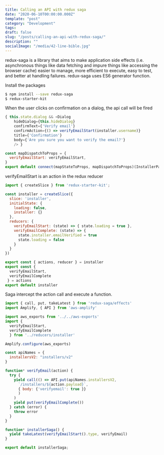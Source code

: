 ```yaml
---
title: Calling an API with redux saga
date: "2020-06-10T00:00:00.000Z"
template: "post"
category: "Development"
tags:
draft: false
slug: "/posts/calling-an-api-with-redux-saga/"
description: ""
socialImage: "/media/42-line-bible.jpg"
---
```

  

redux-saga is a library that aims to make application side effects \(i.e. asynchronous things like data fetching and impure things like accessing the browser cache\) easier to manage, more efficient to execute, easy to test, and better at handling failures. redux-saga uses ES6 generator function. 

Install the packages

```bash
$ npm install --save redux-saga
$ redux-starter-kit
```

When the user clicks on confirmation on a dialog, the api call will be fired

```javascript
{ this.state.dialog && <Dialog
    hideDialog={this.hideDialog}
    confirmText={'Verify email'}
    confirmAction={() => verifyEmailStart(installer.username)}
    title={'Confirmation'}
    body={'Are you sure you want to verify the email?'}
    /> }

const mapDispatchToProps = {
  verifyEmailStart: verifyEmailStart,
}
export default connect(mapStateToProps, mapDispatchToProps)(InstallerPage)
```

verifyEmailStart is an action in the redux reducer 

```javascript
import { createSlice } from 'redux-starter-kit';

const installer = createSlice({
  slice: 'installer',
  initialState: {
    loading: false,
    installer: {}
  },
  reducers: {
    verifyEmailStart: (state) => { state.loading = true },
    verifyEmailComplete: (state) => {
      state.installer.emailVerified = true
      state.loading = false
    }
  }
})

export const { actions, reducer } = installer
export const { 
  verifyEmailStart,
  verifyEmailComplete
 } = actions
export default installer
```

Saga intercept the action call and execute a function.

```javascript
import { call, put, takeLatest } from 'redux-saga/effects'
import Amplify, { API } from 'aws-amplify'

import aws_exports from '../../aws-exports'
import { 
  verifyEmailStart,
  verifyEmailComplete
  } from '../reducers/installer'

Amplify.configure(aws_exports)

const apiNames = {
  installersV2: "installers/v2"
}

function* verifyEmail(action) {
  try {
    yield call(() => API.put(apiNames.installersV2,
      `/installers/${action.payload}`,
      { body: {'verifyemail': true }}
      )
    )
    yield put(verifyEmailComplete())
  } catch (error) {
    throw error
  }
}

function* installerSaga() {
  yield takeLatest(verifyEmailStart().type, verifyEmail)
}

export default installerSaga;
```

